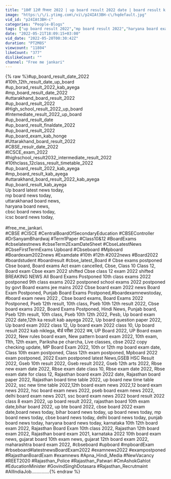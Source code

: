 ```yaml
---
title: "10वीं 12वी रिजल्ट 2022 | up board result 2022 date | board result kab ayege"
image: "https:\/\/i.ytimg.com\/vi\/p24IAt3BH-c\/hqdefault.jpg"
vid_id: "p24IAt3BH-c"
categories: "People-Blogs"
tags: ["up board result 2022","mp board result 2022","haryana board exam 2022"]
date: "2022-05-21T18:09:15+03:00"
vid_date: "2022-05-20T00:30:42Z"
duration: "PT2M8S"
viewcount: "11804"
likeCount: "377"
dislikeCount: ""
channel: "Free me jankari"
---
```

{% raw %}#up_board_result_date_2022<br />#10th_12th_result_date_up_board<br />#up_borad_result_2022_kab_ayega<br />#mp_board_result_date_2022<br />#uttarakhand_board_result_2022<br />#up_board_result_2022<br />#High_school_result_2022_up_board<br />#Intemediate_result_2022_up_board<br />#up_board_result_date<br />#up_board_result_finaldate_2022<br />#up_board_result_2022<br />#up_board_exam_kab_honge<br />#Uttarakhand_board_result_2022<br />#CBSE_resulr_date_2022<br />#ICSCE_exam_2022<br />#highschool_result2032_intermediate_result_2022<br />#10thclass_12class_result_timetable_2022<br />#up_board_result_2022_kab_ayega<br />#mp_board_result_kab_ayega<br />#uttarakhand_board_result_2022_kab_ayega<br />#up_board_result_kab_ayega<br />Up board latest news today, <br />mp board news today, <br />uttarakhanad board news, <br />haryana board news, <br />cbsc board news today, <br />icsc board news today, <br /><br />#free_me_jankari.<br />#CBSE #CISCE #CentralBoardOfSecondaryEducation #CBSEController #DrSanyamBhardwaj #Term1Paper #Class10&amp;12 #BoardExams #cbselatestnews #cbseTerm2ExamDateSheet #CbseLatestNews #CbseFirstTermExams Upboard #Cbseboard #Mpboard #Boardexam2022news #Examdate #10th #12th #2022news #Board2022 #boardstudent #boardresult #cbse_latest_Board # Cbse exams postponed Cbse board, Board exams Act exam cancelled, Cbse, Class 10 Class 12, Board exam Cbse exam 2022 shifted Cbse class 12 exam 2022 shifted BREAKING NEWS All Board Exams Postponed 10th class exams 2022 postponed 9th class exams 2022 postponed school exams 2022 postponed by govt Board exams jee mains 2022 Cbse board exam 2022 news Board Exam Postponed, Punjab Board Exams Postponed,#boardexamnewstoday​, #board​ exam news 2022 , Cbse board exams, Board Exams 2022 Postponed, Pseb 12th result, 10th class, Pseb 10th 12th result 2022, Cbse board exams 2022, Board Exams Postponed, Hindi News, Punjab board, Pseb 12th result, 10th class, Pseb 10th 12th 2022, Pesb, Up board exam 2022 date,12th ka result kab aayega 2022, Up board question paper 2022, Up board exam 2022 class 12, Up board exam 2022 class 10, Up board result 2022 kab niklega, बोर्ड परीक्षा 2022 कब, UP Board 2022, UP Board exam 2022, New rules board exam, New pattern board exam 2022, 10th exam, 11th, 12th exam, Pariksha pe charcha, Live classes, cbse 2022 copy checking update, MP Board Exam 2022, 10th or 12th mp board exam date, Class 10th exam postponed, Class 12th exam postponed, Mpboard 2022 exam postponed, 2022 Exam postponed latest News,GSEB HSC Result 2022, Gseb 10th result 2022, Gseb result 2022, Gseb 12th arts 2022, Rbse new exam date 2022, Rbse exam date class 10, Rbse exam date 2022, Rbse exam date for class 12, Rajasthan board exam 2022 date, Rajasthan board paper 2022, Rajasthan board time table 2022, up board new time table 2022, ssc new time table 2022,12th board exam news 2022,12 board exam news 2022, hsc board exam news 2022, pseb board exam news 2022, delhi board exam news 2021, ssc board exam news 2022 board result 2022 class 8 exam 2022, up board result 2022, rajasthan board 10th exam date,bihar board 2022, up bte board 2022, cbse board 2022 exam date,board news today, bihar board news today, up board news today, mp board news today, cbse board news today, delhi board news today, punjab board news today, haryana board news today, karnataka 10th 12th board exam 2022, Rajasthan Board Exam 10th class 2022, Rajasthan 12th board exam 2022, Rajasthan board exam 2021, karnataka 2022 10th board exam news, gujarat board 10th exam news, gujarat 12th board exam 2022, maharashtra board exam 2022, #cbseboard​ #upboard​ #mpboardExam​ #rbseboard​ #latestnewsBoardExam2022 #examnews2022 #exampostponed​ #RajasthanBoardExam​ #examnews #Apna_Hindi_Media #NewVacancy #REET2020 #Rajasthan_Police #Rajasthan_Patwari #CmAshokGahlot #EducationMinister #GovindSinghDotasara #Rajasthan_Recrutmaint #AllIndiaJob..............{% endraw %}
